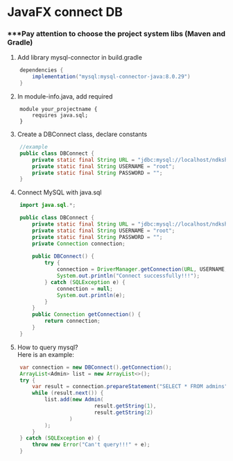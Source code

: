 # JavaFX connect DB
### ***Pay attention to choose the project system libs (Maven and Gradle)
1. Add library mysql-connector in build.gradle
```.gradle
    dependencies {
        implementation("mysql:mysql-connector-java:8.0.29")
    }
```
2. In module-info.java, add required 
```
    module your_projectname {
        requires java.sql;
    }
```
3. Create a DBConnect class, declare constants
```java
    //example 
    public class DBConnect {
        private static final String URL = "jdbc:mysql://localhost/ndkshop"; //jdbc:mysql is required 
        private static final String USERNAME = "root";
        private static final String PASSWORD = "";
    }
```
4. Connect MySQL with java.sql
```java
    import java.sql.*;

    public class DBConnect {
        private static final String URL = "jdbc:mysql://localhost/ndkshop"; //jdbc:mysql is required 
        private static final String USERNAME = "root";
        private static final String PASSWORD = "";
        private Connection connection;
        
        public DBConnect() {
            try {
                connection = DriverManager.getConnection(URL, USERNAME, PASSWORD);
                System.out.println("Connect successfully!!!");
            } catch (SQLException e) {
                connection = null;
                System.out.println(e);
            }
        }
        public Connection getConnection() {
            return connection;
        }
    }
```
5. How to query mysql?<br>
Here is an example:
```java
    var connection = new DBConnect().getConnection();
    ArrayList<Admin> list = new ArrayList<>();
    try {
        var result = connection.prepareStatement("SELECT * FROM admins").executeQuery();
        while (result.next()) {
            list.add(new Admin(
                            result.getString(1),
                            result.getString(2)
                    )
            );
        }
    } catch (SQLException e) {
        throw new Error("Can't query!!!" + e);
    }
```